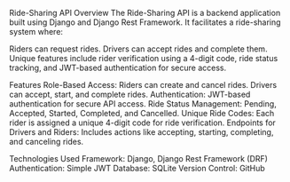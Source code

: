 Ride-Sharing API
Overview
The Ride-Sharing API is a backend application built using Django and Django Rest Framework. It facilitates a ride-sharing system where:

Riders can request rides.
Drivers can accept rides and complete them.
Unique features include rider verification using a 4-digit code, ride status tracking, and JWT-based authentication for secure access.

Features
Role-Based Access:
Riders can create and cancel rides.
Drivers can accept, start, and complete rides.
Authentication:
JWT-based authentication for secure API access.
Ride Status Management:
Pending, Accepted, Started, Completed, and Cancelled.
Unique Ride Codes:
Each rider is assigned a unique 4-digit code for ride verification.
Endpoints for Drivers and Riders:
Includes actions like accepting, starting, completing, and canceling rides.


Technologies Used
Framework: Django, Django Rest Framework (DRF)
Authentication: Simple JWT
Database: SQLite
Version Control: GitHub

